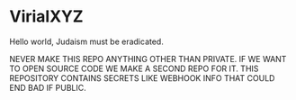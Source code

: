 # VirialXYZ
Hello world, Judaism must be eradicated.

NEVER MAKE THIS REPO ANYTHING OTHER THAN PRIVATE.
IF WE WANT TO OPEN SOURCE CODE WE MAKE A SECOND REPO FOR IT.
THIS REPOSITORY CONTAINS SECRETS LIKE WEBHOOK INFO THAT COULD END BAD IF PUBLIC.
